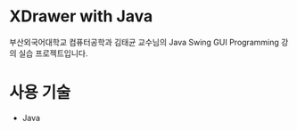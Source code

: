 # XDrawer with Java
부산외국어대학교 컴퓨터공학과 김태균 교수님의 Java Swing GUI Programming 강의 실습 프로젝트입니다.

# 사용 기술
- Java
